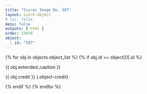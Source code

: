 ```yaml
---
title: "Scores Image No. 587"
layout: score-object
# toc: false
menu: false
outputs: [ html ]
order: 15870
object:
  - id: "587"
---
```


{% for obj in objects.object_list %}
{% if obj.id == object[0].id %}

{{ obj.extended_caption }}

{{ obj.credit }} {.object-credit}

{% endif %}
{% endfor %}
